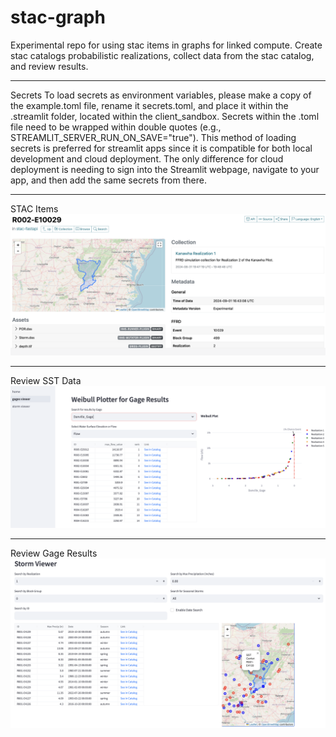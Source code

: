 # stac-graph
Experimental repo for using stac items in graphs for linked compute. Create stac catalogs probabilistic realizations, collect data from the stac catalog, and review results.

---
Secrets
To load secrets as environment variables, please make a copy of the example.toml file, rename it secrets.toml, and place it within the .streamlit folder, located within the client_sandbox. Secrets within the .toml file need to be wrapped within double quotes (e.g., STREAMLIT_SERVER_RUN_ON_SAVE="true"). This method of loading secrets is preferred for streamlit apps since it is compatible for both local development and cloud deployment. The only difference for cloud deployment is needing to sign into the Streamlit webpage, navigate to your app, and then add the same secrets from there.

---
STAC Items
![](docs/item.png)

---

Review SST Data 
![](docs/gages.png)


---

Review Gage Results
![](docs/storms.png)
